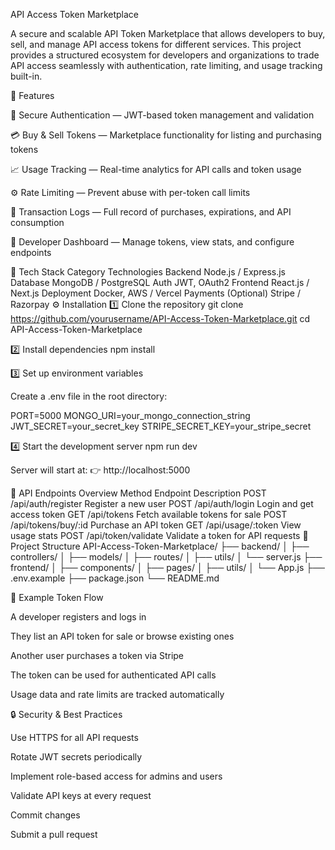 API Access Token Marketplace

A secure and scalable API Token Marketplace that allows developers to buy, sell, and manage API access tokens for different services. This project provides a structured ecosystem for developers and organizations to trade API access seamlessly with authentication, rate limiting, and usage tracking built-in.

🚀 Features

🔐 Secure Authentication — JWT-based token management and validation

💳 Buy & Sell Tokens — Marketplace functionality for listing and purchasing tokens

📈 Usage Tracking — Real-time analytics for API calls and token usage

⚙️ Rate Limiting — Prevent abuse with per-token call limits

🧾 Transaction Logs — Full record of purchases, expirations, and API consumption

🧠 Developer Dashboard — Manage tokens, view stats, and configure endpoints

🧩 Tech Stack
Category	Technologies
Backend	Node.js / Express.js
Database	MongoDB / PostgreSQL
Auth	JWT, OAuth2
Frontend	React.js / Next.js
Deployment	Docker, AWS / Vercel
Payments (Optional)	Stripe / Razorpay
⚙️ Installation
1️⃣ Clone the repository
git clone https://github.com/yourusername/API-Access-Token-Marketplace.git
cd API-Access-Token-Marketplace

2️⃣ Install dependencies
npm install

3️⃣ Set up environment variables

Create a .env file in the root directory:

PORT=5000
MONGO_URI=your_mongo_connection_string
JWT_SECRET=your_secret_key
STRIPE_SECRET_KEY=your_stripe_secret

4️⃣ Start the development server
npm run dev


Server will start at:
👉 http://localhost:5000

🧠 API Endpoints Overview
Method	Endpoint	Description
POST	/api/auth/register	Register a new user
POST	/api/auth/login	Login and get access token
GET	/api/tokens	Fetch available tokens for sale
POST	/api/tokens/buy/:id	Purchase an API token
GET	/api/usage/:token	View usage stats
POST	/api/token/validate	Validate a token for API requests
🧰 Project Structure
API-Access-Token-Marketplace/
├── backend/
│   ├── controllers/
│   ├── models/
│   ├── routes/
│   ├── utils/
│   └── server.js
├── frontend/
│   ├── components/
│   ├── pages/
│   ├── utils/
│   └── App.js
├── .env.example
├── package.json
└── README.md

🧾 Example Token Flow

A developer registers and logs in

They list an API token for sale or browse existing ones

Another user purchases a token via Stripe

The token can be used for authenticated API calls

Usage data and rate limits are tracked automatically

🔒 Security & Best Practices

Use HTTPS for all API requests

Rotate JWT secrets periodically

Implement role-based access for admins and users

Validate API keys at every request


Commit changes

Submit a pull request
